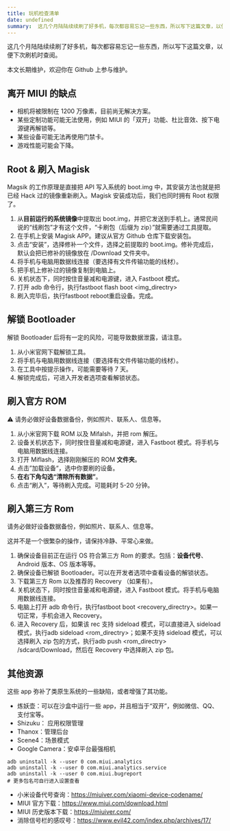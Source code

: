 ```yaml
---
title: 玩机检查清单
date: undefined
summary:  这几个月陆陆续续刷了好多机，每次都容易忘记一些东西，所以写下这篇文章，以便下次刷机时查阅。  本文
---
```



这几个月陆陆续续刷了好多机，每次都容易忘记一些东西，所以写下这篇文章，以便下次刷机时查阅。

本文长期维护，欢迎你在 Github 上参与维护。

## 离开 MIUI 的缺点
- 相机将被限制在 1200 万像素，目前尚无解决方案。
- 某些定制功能可能无法使用，例如 MIUI 的「双开」功能、杜比音效、按下电源键再解锁等。
- 某些设备可能无法再使用门禁卡。
- 游戏性能可能会下降。

## Root & 刷入 Magisk

Magsik 的工作原理是直接把 API 写入系统的 boot.img 中，其安装方法也就是把已经 Hack 过的镜像重新刷入。Magisk 安装成功后，我们也同时拥有 Root 权限了。

1. 从**目前运行的系统镜像**中提取出 boot.img，并把它发送到手机上。通常民间说的“线刷包”才有这个文件，“卡刷包（后缀为 zip）”就需要通过工具提取。
2. 在手机上安装 Magisk APP。建议从官方 Github 仓库下载安装包。
3. 点击“安装”，选择修补一个文件，选择之前提取的 boot.img。修补完成后，默认会把已修补的镜像放在 /Download 文件夹中。
4. 将手机与电脑用数据线连接（要选择有文件传输功能的线材）。
5. 把手机上修补过的镜像复制到电脑上。
6. 关机状态下，同时按住音量减和电源键，进入 Fastboot 模式。
7. 打开 adb 命令行，执行fastboot flash boot <img_directry>
8. 刷入完毕后，执行fastboot reboot重启设备。完成。

## 解锁 Bootloader

解锁 Bootloader 后将有一定的风险，可能导致数据泄露，请注意。

1. 从小米官网下载解锁工具。
2. 将手机与电脑用数据线连接（要选择有文件传输功能的线材）。
3. 在工具中按提示操作，可能需要等待 7 天。
4. 解锁完成后，可进入开发者选项查看解锁状态。

## 刷入官方 ROM

⚠ 请务必做好设备数据备份，例如照片、联系人、信息等。

1. 从小米官网下载 ROM 以及 Mifalsh，并把 rom 解压。
2. 设备关机状态下，同时按住音量减和电源键，进入 Fastboot 模式。将手机与电脑用数据线连接。
3. 打开 Miflash，选择刚刚解压的 ROM **文件夹**。
4. 点击”加载设备“，选中你要刷的设备。
5. **在右下角勾选“清除所有数据”**。
6. 点击“刷入”，等待刷入完成。可能耗时 5-20 分钟。

## 刷入第三方 Rom

请务必做好设备数据备份，例如照片、联系人、信息等。

这并不是一个很繁杂的操作，请保持冷静、平常心来做。

1. 确保设备目前正在运行 OS 符合第三方 Rom 的要求。包括：**设备代号**、Android 版本、OS 版本等等。
2. 确保设备已解锁 Bootloader。可以在开发者选项中查看设备的解锁状态。
3. 下载第三方 Rom 以及推荐的 Recovery （如果有）。
4. 关机状态下，同时按住音量减和电源键，进入 Fastboot 模式。将手机与电脑用数据线连接。
5. 电脑上打开 adb 命令行，执行fastboot boot <recovery_directry>。如果一切正常，手机会进入 Recovery。
6. 进入 Recovery 后，如果该 rec 支持 sideload 模式，可以直接进入 sideload 模式，执行adb sideload <rom_directry>；如果不支持 sideload 模式，可以选择刷入 zip 包的方式，执行adb push <rom_directry> /sdcard/Download，然后在 Recovery 中选择刷入 zip 包。

## 其他资源

这些 app 弥补了类原生系统的一些缺陷，或者增强了其功能。
- 炼妖壶：可以在沙盒中运行一些 app，并且相当于“双开”，例如微信、QQ、支付宝等。
- Shizuku： 应用权限管理
- Thanox：管理后台
- Scene4：场景模式
- Google Camera：安卓平台最强相机

```shell
adb uninstall -k --user 0 com.miui.analytics
adb uninstall -k --user 0 com.miui.analytics.service
adb uninstall -k --user 0 com.miui.bugreport
# 更多包名可自行进入设置查看
```
- 小米设备代号查询：https://miuiver.com/xiaomi-device-codename/
- MIUI 官方下载：https://www.miui.com/download.html
- MIUI 历史版本下载：https://miuiver.com/
- 消除信号栏的感叹号：https://www.evil42.com/index.php/archives/17/

